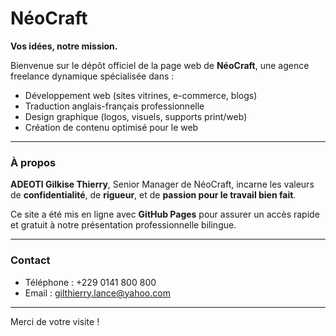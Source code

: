 
# NéoCraft

**Vos idées, notre mission.**

Bienvenue sur le dépôt officiel de la page web de **NéoCraft**, une agence freelance dynamique spécialisée dans :

- Développement web (sites vitrines, e-commerce, blogs)
- Traduction anglais-français professionnelle
- Design graphique (logos, visuels, supports print/web)
- Création de contenu optimisé pour le web

---

### À propos

**ADEOTI Gilkise Thierry**, Senior Manager de NéoCraft, incarne les valeurs de **confidentialité**, de **rigueur**, et de **passion pour le travail bien fait**.

Ce site a été mis en ligne avec **GitHub Pages** pour assurer un accès rapide et gratuit à notre présentation professionnelle bilingue.

---

### Contact

- Téléphone : +229 0141 800 800
- Email : [gilthierry.lance@yahoo.com](mailto:gilthierry.lance@yahoo.com)

---

Merci de votre visite !

